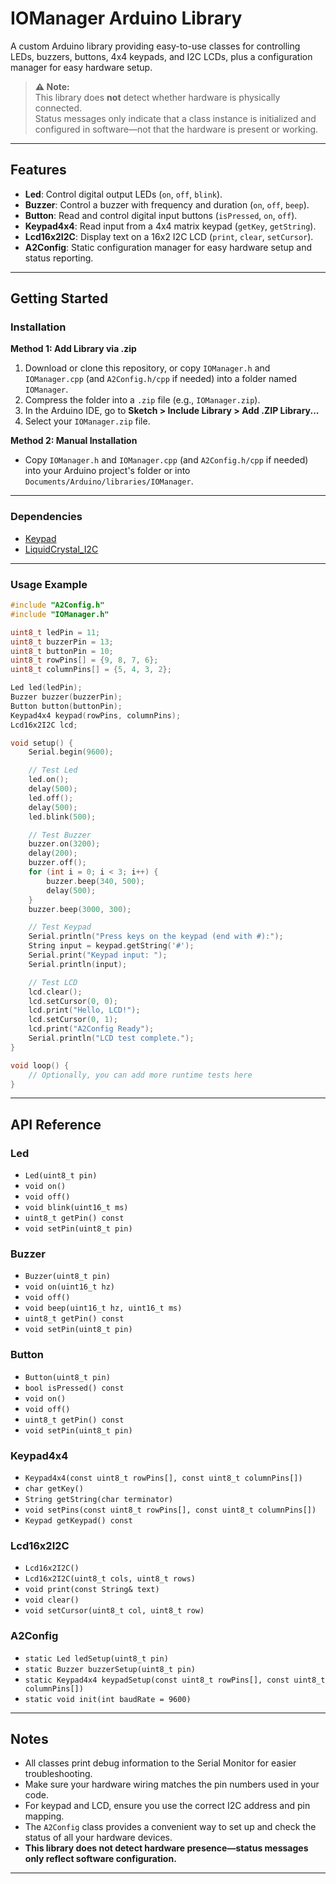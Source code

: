 # IOManager Arduino Library

A custom Arduino library providing easy-to-use classes for controlling LEDs, buzzers, buttons, 4x4 keypads, and I2C LCDs, plus a configuration manager for easy hardware setup.

> **⚠️ Note:**  
> This library does **not** detect whether hardware is physically connected.  
> Status messages only indicate that a class instance is initialized and configured in software—not that the hardware is present or working.

---

## Features

- **Led**: Control digital output LEDs (`on`, `off`, `blink`).
- **Buzzer**: Control a buzzer with frequency and duration (`on`, `off`, `beep`).
- **Button**: Read and control digital input buttons (`isPressed`, `on`, `off`).
- **Keypad4x4**: Read input from a 4x4 matrix keypad (`getKey`, `getString`).
- **Lcd16x2I2C**: Display text on a 16x2 I2C LCD (`print`, `clear`, `setCursor`).
- **A2Config**: Static configuration manager for easy hardware setup and status reporting.

---

## Getting Started

### Installation

**Method 1: Add Library via .zip**
1. Download or clone this repository, or copy `IOManager.h` and `IOManager.cpp` (and `A2Config.h/cpp` if needed) into a folder named `IOManager`.
2. Compress the folder into a `.zip` file (e.g., `IOManager.zip`).
3. In the Arduino IDE, go to **Sketch > Include Library > Add .ZIP Library...**
4. Select your `IOManager.zip` file.

**Method 2: Manual Installation**
- Copy `IOManager.h` and `IOManager.cpp` (and `A2Config.h/cpp` if needed) into your Arduino project's folder or into `Documents/Arduino/libraries/IOManager`.

---

### Dependencies

- [Keypad](https://github.com/Chris--A/Keypad)
- [LiquidCrystal_I2C](https://github.com/johnrickman/LiquidCrystal_I2C)

---

### Usage Example

```cpp
#include "A2Config.h"
#include "IOManager.h"

uint8_t ledPin = 11;
uint8_t buzzerPin = 13;
uint8_t buttonPin = 10;
uint8_t rowPins[] = {9, 8, 7, 6};
uint8_t columnPins[] = {5, 4, 3, 2};

Led led(ledPin);
Buzzer buzzer(buzzerPin);
Button button(buttonPin);
Keypad4x4 keypad(rowPins, columnPins);
Lcd16x2I2C lcd;

void setup() {
    Serial.begin(9600);

    // Test Led
    led.on();
    delay(500);
    led.off();
    delay(500);
    led.blink(500);

    // Test Buzzer
    buzzer.on(3200);
    delay(200);
    buzzer.off();
    for (int i = 0; i < 3; i++) {
        buzzer.beep(340, 500);
        delay(500);
    }
    buzzer.beep(3000, 300);

    // Test Keypad
    Serial.println("Press keys on the keypad (end with #):");
    String input = keypad.getString('#');
    Serial.print("Keypad input: ");
    Serial.println(input);

    // Test LCD
    lcd.clear();
    lcd.setCursor(0, 0);
    lcd.print("Hello, LCD!");
    lcd.setCursor(0, 1);
    lcd.print("A2Config Ready");
    Serial.println("LCD test complete.");
}

void loop() {
    // Optionally, you can add more runtime tests here
}
```

---

## API Reference

### Led
- `Led(uint8_t pin)`
- `void on()`
- `void off()`
- `void blink(uint16_t ms)`
- `uint8_t getPin() const`
- `void setPin(uint8_t pin)`

### Buzzer
- `Buzzer(uint8_t pin)`
- `void on(uint16_t hz)`
- `void off()`
- `void beep(uint16_t hz, uint16_t ms)`
- `uint8_t getPin() const`
- `void setPin(uint8_t pin)`

### Button
- `Button(uint8_t pin)`
- `bool isPressed() const`
- `void on()`
- `void off()`
- `uint8_t getPin() const`
- `void setPin(uint8_t pin)`

### Keypad4x4
- `Keypad4x4(const uint8_t rowPins[], const uint8_t columnPins[])`
- `char getKey()`
- `String getString(char terminator)`
- `void setPins(const uint8_t rowPins[], const uint8_t columnPins[])`
- `Keypad getKeypad() const`

### Lcd16x2I2C
- `Lcd16x2I2C()`
- `Lcd16x2I2C(uint8_t cols, uint8_t rows)`
- `void print(const String& text)`
- `void clear()`
- `void setCursor(uint8_t col, uint8_t row)`

### A2Config
- `static Led ledSetup(uint8_t pin)`
- `static Buzzer buzzerSetup(uint8_t pin)`
- `static Keypad4x4 keypadSetup(const uint8_t rowPins[], const uint8_t columnPins[])`
- `static void init(int baudRate = 9600)`

---

## Notes

- All classes print debug information to the Serial Monitor for easier troubleshooting.
- Make sure your hardware wiring matches the pin numbers used in your code.
- For keypad and LCD, ensure you use the correct I2C address and pin mapping.
- The `A2Config` class provides a convenient way to set up and check the status of all your hardware devices.
- **This library does not detect hardware presence—status messages only reflect software configuration.**

---
